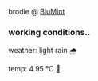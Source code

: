 brodie @ [BluMint](https://www.linkedin.com/company/blumint-io/)

<!--weather_start-->
### working conditions..

weather: light rain 🌧️

temp: 4.95 °C 🧥

<!--weather_end-->
